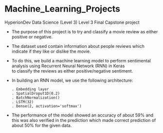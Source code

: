 # Machine_Learning_Projects
HyperionDev Data Science (Level 3)
Level 3 Final Capstone project

* The purpose of this project is to try and classify a movie review as either positive or negative.
* The dataset used contain information about people reviews which indicate if they like or dislike the movie.
* To do this, we build a machine learning model to perform sentimental analysis using Recurrent Neural Network (RNN) in Keras  
  to classify the reviews as either positive/negative sentiment.
* In building an RNN model, we use the following architecture:

      . Embedding layer 
      . SpatialDroput1D(0.2)
      . BatchNormalization()
      . LSTM(32)
      . Dense(2, activation='softmax')

* The performance of the model showed an accuracy of about 59% and this was also verified in the prediction which made correct
  prediction of about 50% for the given data.
